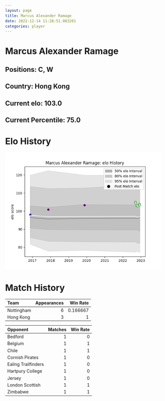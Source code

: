 ```yaml
---  
layout: page  
title: Marcus Alexander Ramage  
date: 2022-12-14 11:28:51.083201  
categories: player  
---
```

# Marcus Alexander Ramage

## Positions: C, W

## Country: Hong Kong

## Current elo: 103.0

## Current Percentile: 75.0

# Elo History


![elo history](history_MarcusAlexanderRamage.png)
# Match History


| Team       |   Appearances |   Win Rate |
|:-----------|--------------:|-----------:|
| Nottingham |             6 |   0.166667 |
| Hong Kong  |             3 |   1        |

| Opponent            |   Matches |   Win Rate |
|:--------------------|----------:|-----------:|
| Bedford             |         1 |          0 |
| Belgium             |         1 |          1 |
| Chile               |         1 |          1 |
| Cornish Pirates     |         1 |          0 |
| Ealing Trailfinders |         1 |          0 |
| Hartpury College    |         1 |          0 |
| Jersey              |         1 |          0 |
| London Scottish     |         1 |          1 |
| Zimbabwe            |         1 |          1 |